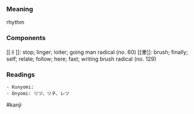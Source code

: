 ### Meaning

rhythm

### Components

[[彳]]: stop; linger; loiter; going man radical (no. 60) [[聿]]: brush; finally; self; relate; follow; here; fast; writing brush radical (no. 129)

### Readings

```
- Kunyomi: 
- Onyomi: リツ、リチ、レツ
```

#kanji